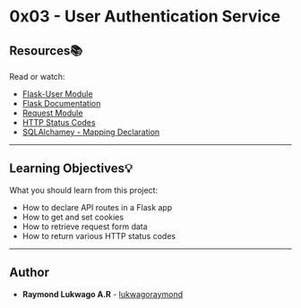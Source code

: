 # 0x03 - User Authentication Service

## Resources:books:
Read or watch:
* [Flask-User Module](https://flask-user.readthedocs.io/en/latest/)
* [Flask Documentation](https://flask.palletsprojects.com/en/1.1.x/quickstart/)
* [Request Module](https://requests.kennethreitz.org/en/latest/user/quickstart/)
* [HTTP Status Codes](https://www.w3.org/Protocols/rfc2616/rfc2616-sec10.html)
* [SQLAlchamey - Mapping Declaration](https://docs.sqlalchemy.org/en/13/orm/tutorial.html#declare-a-mapping)

---

## Learning Objectives:bulb:
What you should learn from this project:

* How to declare API routes in a Flask app
* How to get and set cookies
* How to retrieve request form data
* How to return various HTTP status codes

---

## Author
* **Raymond Lukwago A.R** - [lukwagoraymond](https://github.com/lukwagoraymond)
